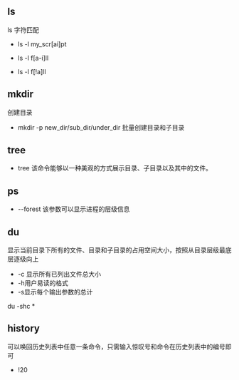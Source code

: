 ## ls

ls 字符匹配

- ls -l my_scr[ai]pt

- ls -l f[a-i]ll

- ls -l f[!a]ll

## mkdir
创建目录
- mkdir -p new_dir/sub_dir/under_dir 批量创建目录和子目录

## tree

- tree 该命令能够以一种美观的方式展示目录、子目录以及其中的文件。

## ps

- --forest 该参数可以显示进程的层级信息

## du

显示当前目录下所有的文件、目录和子目录的占用空间大小，按照从目录层级最底层逐级向上

- -c 显示所有已列出文件总大小
- -h用户易读的格式
- -s显示每个输出参数的总计

du -shc *

## history

可以唤回历史列表中任意一条命令，只需输入惊叹号和命令在历史列表中的编号即可

- !20